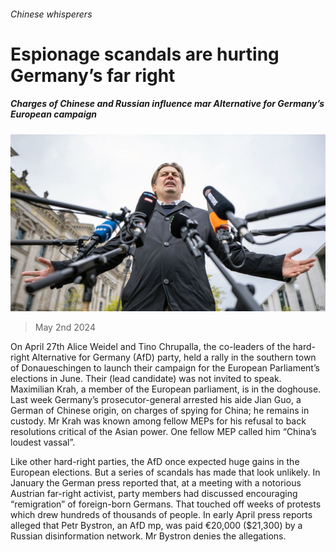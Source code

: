 ###### Chinese whisperers

# Espionage scandals are hurting Germany’s far right 

##### Charges of Chinese and Russian influence mar Alternative for Germany’s European campaign 

![image](images/20240504_EUP505.jpg) 

> May 2nd 2024 

On April 27th Alice Weidel and Tino Chrupalla, the co-leaders of the hard-right Alternative for Germany (AfD) party, held a rally in the southern town of Donaueschingen to launch their campaign for the European Parliament’s elections in June. Their (lead candidate) was not invited to speak. Maximilian Krah, a member of the European parliament, is in the doghouse. Last week Germany’s prosecutor-general arrested his aide Jian Guo, a German of Chinese origin, on charges of spying for China; he remains in custody. Mr Krah was known among fellow MEPs for his refusal to back resolutions critical of the Asian power. One fellow MEP called him “China’s loudest vassal”.

Like other hard-right parties, the AfD once expected huge gains in the European elections. But a series of scandals has made that look unlikely. In January the German press reported that, at a meeting with a notorious Austrian far-right activist, party members had discussed encouraging “remigration” of foreign-born Germans. That touched off weeks of protests which drew hundreds of thousands of people. In early April press reports alleged that Petr Bystron, an AfD mp, was paid €20,000 ($21,300) by a Russian disinformation network. Mr Bystron denies the allegations.

